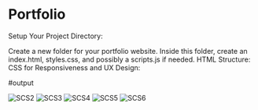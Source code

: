 # Portfolio

Setup Your Project Directory:

Create a new folder for your portfolio website. Inside this folder, create an index.html, styles.css, and possibly a scripts.js if needed. HTML Structure: CSS for Responsiveness and UX Design:

#output

![SCS2](https://github.com/Karthikmuralib/Portfolio/assets/170596326/edaa68a7-19bf-48a3-8a97-7eac2b9802de)
![SCS3](https://github.com/Karthikmuralib/Portfolio/assets/170596326/07170b84-0c4e-45cd-a4a6-eb7bbf920626)
![SCS4](https://github.com/Karthikmuralib/Portfolio/assets/170596326/537b2a5d-0371-48c3-8f03-0d63b44344db)
![SCS5](https://github.com/Karthikmuralib/Portfolio/assets/170596326/0b3d26cb-894d-4f1a-95f8-b0ebf8900b23)
![SCS6](https://github.com/Karthikmuralib/Portfolio/assets/170596326/f3a9c7ea-712c-4cb2-b5a0-6afc723c511a)
